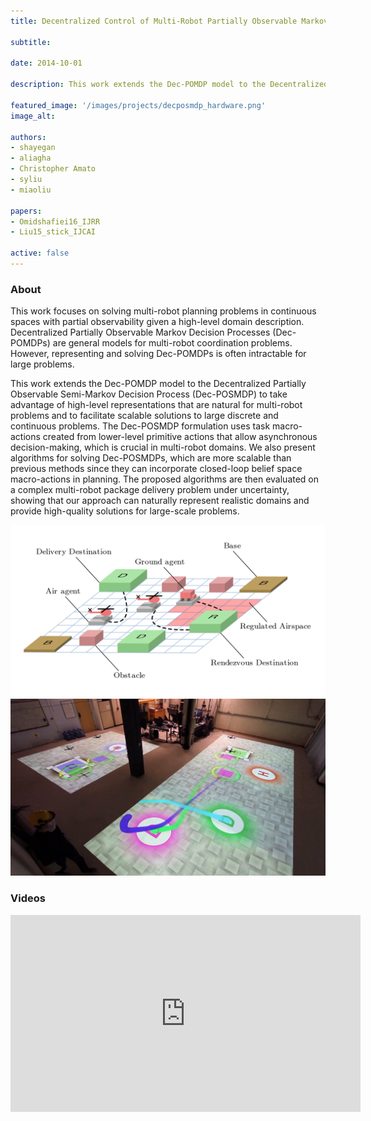 ```yaml
---
title: Decentralized Control of Multi-Robot Partially Observable Markov Decision Processes using Belief Space Macro-actions 

subtitle:

date: 2014-10-01

description: This work extends the Dec-POMDP model to the Decentralized Partially Observable Semi-Markov Decision Process (Dec-POSMDP) to take advantage of high-level representations that are natural for multi-robot problems and to facilitate scalable solutions to large discrete and continuous problems.

featured_image: '/images/projects/decposmdp_hardware.png'
image_alt: 

authors:
- shayegan
- aliagha
- Christopher Amato
- syliu
- miaoliu

papers:
- Omidshafiei16_IJRR
- Liu15_stick_IJCAI

active: false
---
```


### About

This work focuses on solving multi-robot planning problems in continuous spaces with partial observability given a high-level domain description. Decentralized Partially Observable Markov Decision Processes (Dec-POMDPs) are general models for multi-robot coordination problems. However, representing and solving Dec-POMDPs is often intractable for large problems.

This work extends the Dec-POMDP model to the Decentralized Partially Observable Semi-Markov Decision Process (Dec-POSMDP) to take advantage of high-level representations that are natural for multi-robot problems and to facilitate scalable solutions to large discrete and continuous problems. The Dec-POSMDP formulation uses task macro-actions created from lower-level primitive actions that allow asynchronous decision-making, which is crucial in multi-robot domains. We also present algorithms for solving Dec-POSMDPs, which are more scalable than previous methods since they can incorporate closed-loop belief space macro-actions in planning. The proposed algorithms are then evaluated on a complex multi-robot package delivery problem under uncertainty, showing that our approach can naturally represent realistic domains and provide high-quality solutions for large-scale problems.

<div class="gallery" data-columns="1">
	<img src="/images/projects/decposmdp_overview.png">
	<img src="/images/projects/decposmdp_hardware.png">
</div>

### Videos

<iframe width="560" height="315" src="https://www.youtube.com/embed/34xHxXrnPHw" frameborder="0" allow="accelerometer; autoplay; encrypted-media; gyroscope; picture-in-picture" allowfullscreen></iframe>